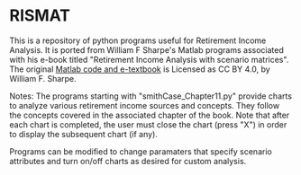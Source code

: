 # RISMAT

This is a repository of python programs useful for Retirement Income Analysis. It is ported from William F Sharpe's Matlab programs associated with his e-book titled "Retirement Income Analysis with scenario matrices". The original [Matlab code and e-textbook](https://web.stanford.edu/~wfsharpe/RISMAT/) is Licensed as CC BY 4.0, by William F. Sharpe.

Notes:
The programs starting with "smithCase_Chapter11.py" provide charts to analyze various retirement income sources and concepts. They follow the concepts covered in the associated chapter of the book. Note that after each chart is completed, the user must close the chart (press "X") in order to display the subsequent chart (if any).

Programs can be modified to change paramaters that specify scenario attributes and turn on/off charts as desired for custom analysis.
